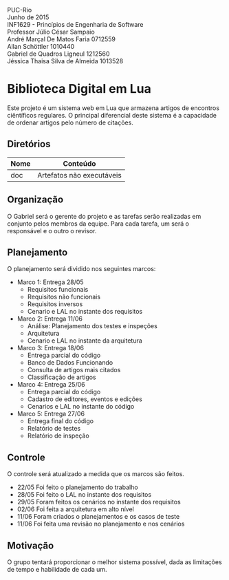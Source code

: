 PUC-Rio  
Junho de 2015  
INF1629 - Princípios de Engenharia de Software  
Professor Júlio César Sampaio  
André Marçal De Matos Faria 0712559  
Allan Schöttler 1010440  
Gabriel de Quadros Ligneul 1212560  
Jéssica Thaisa Silva de Almeida 1013528  

# Biblioteca Digital em Lua
Este projeto é um sistema web em Lua que armazena artigos de encontros ciêntíficos regulares.
O principal diferencial deste sistema é a capacidade de ordenar artigos pelo número de citações.

## Diretórios
Nome | Conteúdo
---|---
doc | Artefatos não executáveis

## Organização
O Gabriel será o gerente do projeto e as tarefas serão realizadas em conjunto pelos membros da equipe. Para cada tarefa, um será o responsável e o outro o revisor.

## Planejamento
O planejamento será dividido nos seguintes marcos:
- Marco 1: Entrega 28/05
    - Requisitos funcionais
    - Requisitos não funcionais
    - Requisitos inversos
    - Cenario e LAL no instante dos requisitos
- Marco 2: Entrega 11/06
    - Análise: Planejamento dos testes e inspeções
    - Arquitetura
    - Cenario e LAL no instante da arquitetura
- Marco 3: Entrega 18/06
    - Entrega parcial do código
    - Banco de Dados Funcionando
    - Consulta de artigos mais citados
    - Classificação de artigos
- Marco 4: Entrega 25/06
    - Entrega parcial do código
    - Cadastro de editores, eventos e edições
    - Cenarios e LAL no instante do código
- Marco 5: Entrega 27/06
    - Entrega final do código
    - Relatório de testes
    - Relatório de inspeção

## Controle
O controle será atualizado a medida que os marcos são feitos.
- 22/05 Foi feito o planejamento do trabalho
- 28/05 Foi feito o LAL no instante dos requisitos
- 29/05 Foram feitos os cenários no instante dos requisitos
- 02/06 Foi feita a arquitetura em alto nível
- 11/06 Foram criados o planejamentos e os casos de teste
- 11/06 Foi feita uma revisão no planejamento e nos cenários

## Motivação
O grupo tentará proporcionar o melhor sistema possível, dada as limitações de tempo e habilidade de cada um.
